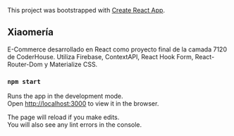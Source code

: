 This project was bootstrapped with [Create React App](https://github.com/facebook/create-react-app).

## Xiaomería

E-Commerce desarrollado en React como proyecto final de la camada 7120 de CoderHouse.
Utiliza Firebase, ContextAPI, React Hook Form, React-Router-Dom y Materialize CSS.

### `npm start`

Runs the app in the development mode.<br />
Open [http://localhost:3000](http://localhost:3000) to view it in the browser.

The page will reload if you make edits.<br />
You will also see any lint errors in the console.